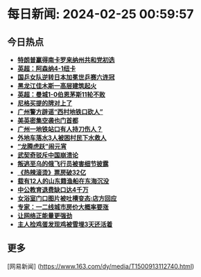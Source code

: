 
# 每日新闻: 2024-02-25 00:59:57
## 今日热点

- **[特朗普赢得南卡罗来纳州共和党初选](https://www.163.com/search?keyword=%E7%89%B9%E6%9C%97%E6%99%AE%E8%B5%A2%E5%BE%97%E5%8D%97%E5%8D%A1%E7%BD%97%E6%9D%A5%E7%BA%B3%E5%B7%9E%E5%85%B1%E5%92%8C%E5%85%9A%E5%88%9D%E9%80%89)**
- **[英超：阿森纳4-1纽卡](https://www.163.com/search?keyword=%E8%8B%B1%E8%B6%85%EF%BC%9A%E9%98%BF%E6%A3%AE%E7%BA%B34-1%E7%BA%BD%E5%8D%A1)**
- **[国乒女队逆转日本加冕世乒赛六连冠](https://www.163.com/search?keyword=%E5%9B%BD%E4%B9%92%E5%A5%B3%E9%98%9F%E9%80%86%E8%BD%AC%E6%97%A5%E6%9C%AC%E5%8A%A0%E5%86%95%E4%B8%96%E4%B9%92%E8%B5%9B%E5%85%AD%E8%BF%9E%E5%86%A0)**
- **[黑龙江佳木斯一高层建筑起火](https://www.163.com/search?keyword=%E9%BB%91%E9%BE%99%E6%B1%9F%E4%BD%B3%E6%9C%A8%E6%96%AF%E4%B8%80%E9%AB%98%E5%B1%82%E5%BB%BA%E7%AD%91%E8%B5%B7%E7%81%AB)**
- **[英超：曼城1-0伯恩茅斯11轮不败](https://www.163.com/search?keyword=%E8%8B%B1%E8%B6%85%EF%BC%9A%E6%9B%BC%E5%9F%8E1-0%E4%BC%AF%E6%81%A9%E8%8C%85%E6%96%AF11%E8%BD%AE%E4%B8%8D%E8%B4%A5)**
- **[尼格买提的牌对上了](https://www.163.com/search?keyword=%E5%B0%BC%E6%A0%BC%E4%B9%B0%E6%8F%90%E7%9A%84%E7%89%8C%E5%AF%B9%E4%B8%8A%E4%BA%86)**
- **[广州警方辟谣“西村地铁口砍人”](https://www.163.com/search?keyword=%E5%B9%BF%E5%B7%9E%E8%AD%A6%E6%96%B9%E8%BE%9F%E8%B0%A3%E2%80%9C%E8%A5%BF%E6%9D%91%E5%9C%B0%E9%93%81%E5%8F%A3%E7%A0%8D%E4%BA%BA%E2%80%9D)**
- **[美英密集空袭也门首都](https://www.163.com/search?keyword=%E7%BE%8E%E8%8B%B1%E5%AF%86%E9%9B%86%E7%A9%BA%E8%A2%AD%E4%B9%9F%E9%97%A8%E9%A6%96%E9%83%BD)**
- **[广州一地铁站口有人持刀伤人？](https://www.163.com/search?keyword=%E5%B9%BF%E5%B7%9E%E4%B8%80%E5%9C%B0%E9%93%81%E7%AB%99%E5%8F%A3%E6%9C%89%E4%BA%BA%E6%8C%81%E5%88%80%E4%BC%A4%E4%BA%BA%EF%BC%9F)**
- **[外地车落水3人被困村民下水救人](https://www.163.com/search?keyword=%E5%A4%96%E5%9C%B0%E8%BD%A6%E8%90%BD%E6%B0%B43%E4%BA%BA%E8%A2%AB%E5%9B%B0%E6%9D%91%E6%B0%91%E4%B8%8B%E6%B0%B4%E6%95%91%E4%BA%BA)**
- **[“龙腾虎跃”闹元宵](https://www.163.com/search?keyword=%E2%80%9C%E9%BE%99%E8%85%BE%E8%99%8E%E8%B7%83%E2%80%9D%E9%97%B9%E5%85%83%E5%AE%B5)**
- **[武契奇驳斥中国崩溃论](https://www.163.com/search?keyword=%E6%AD%A6%E5%A5%91%E5%A5%87%E9%A9%B3%E6%96%A5%E4%B8%AD%E5%9B%BD%E5%B4%A9%E6%BA%83%E8%AE%BA)**
- **[叛逃至乌的俄飞行员被害细节披露](https://www.163.com/search?keyword=%E5%8F%9B%E9%80%83%E8%87%B3%E4%B9%8C%E7%9A%84%E4%BF%84%E9%A3%9E%E8%A1%8C%E5%91%98%E8%A2%AB%E5%AE%B3%E7%BB%86%E8%8A%82%E6%8A%AB%E9%9C%B2)**
- **[《热辣滚烫》票房破32亿](https://www.163.com/search?keyword=%E3%80%8A%E7%83%AD%E8%BE%A3%E6%BB%9A%E7%83%AB%E3%80%8B%E7%A5%A8%E6%88%BF%E7%A0%B432%E4%BA%BF)**
- **[载有12人的山东籍渔船在东海沉没](https://www.163.com/search?keyword=%E8%BD%BD%E6%9C%8912%E4%BA%BA%E7%9A%84%E5%B1%B1%E4%B8%9C%E7%B1%8D%E6%B8%94%E8%88%B9%E5%9C%A8%E4%B8%9C%E6%B5%B7%E6%B2%89%E6%B2%A1)**
- **[中公教育退费缺口达4千万](https://www.163.com/search?keyword=%E4%B8%AD%E5%85%AC%E6%95%99%E8%82%B2%E9%80%80%E8%B4%B9%E7%BC%BA%E5%8F%A3%E8%BE%BE4%E5%8D%83%E4%B8%87)**
- **[女浴室门口图片被吐槽变态:店方回应](https://www.163.com/search?keyword=%E5%A5%B3%E6%B5%B4%E5%AE%A4%E9%97%A8%E5%8F%A3%E5%9B%BE%E7%89%87%E8%A2%AB%E5%90%90%E6%A7%BD%E5%8F%98%E6%80%81+%E5%BA%97%E6%96%B9%E5%9B%9E%E5%BA%94)**
- **[专家：一二线城市房价大概率要涨](https://www.163.com/search?keyword=%E4%B8%93%E5%AE%B6%EF%BC%9A%E4%B8%80%E4%BA%8C%E7%BA%BF%E5%9F%8E%E5%B8%82%E6%88%BF%E4%BB%B7%E5%A4%A7%E6%A6%82%E7%8E%87%E8%A6%81%E6%B6%A8)**
- **[让网络正能量更强劲](https://www.163.com/search?keyword=%E8%AE%A9%E7%BD%91%E7%BB%9C%E6%AD%A3%E8%83%BD%E9%87%8F%E6%9B%B4%E5%BC%BA%E5%8A%B2)**
- **[主人捡鸡蛋发现鸡被雪埋3天还活着](https://www.163.com/search?keyword=%E4%B8%BB%E4%BA%BA%E6%8D%A1%E9%B8%A1%E8%9B%8B%E5%8F%91%E7%8E%B0%E9%B8%A1%E8%A2%AB%E9%9B%AA%E5%9F%8B3%E5%A4%A9%E8%BF%98%E6%B4%BB%E7%9D%80)**

## 更多
[网易新闻] (https://www.163.com/dy/media/T1500913112740.html)
